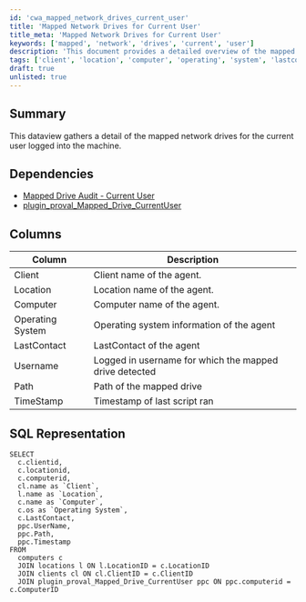 ```yaml
---
id: 'cwa_mapped_network_drives_current_user'
title: 'Mapped Network Drives for Current User'
title_meta: 'Mapped Network Drives for Current User'
keywords: ['mapped', 'network', 'drives', 'current', 'user']
description: 'This document provides a detailed overview of the mapped network drives for the currently logged-in user on a machine, including SQL representation and relevant dependencies.'
tags: ['client', 'location', 'computer', 'operating', 'system', 'lastcontact', 'username', 'path', 'timestamp']
draft: true
unlisted: true
---
```

## Summary

This dataview gathers a detail of the mapped network drives for the current user logged into the machine.

## Dependencies

- [Mapped Drive Audit - Current User](https://proval.itglue.com/DOC-5078775-10923271) 
- [plugin_proval_Mapped_Drive_CurrentUser](https://proval.itglue.com/DOC-5078775-10923270) 

## Columns

| Column           | Description                                                        |
|------------------|--------------------------------------------------------------------|
| Client           | Client name of the agent.                                         |
| Location         | Location name of the agent.                                       |
| Computer         | Computer name of the agent.                                       |
| Operating System  | Operating system information of the agent                         |
| LastContact      | LastContact of the agent                                          |
| Username         | Logged in username for which the mapped drive detected            |
| Path             | Path of the mapped drive                                          |
| TimeStamp        | Timestamp of last script ran                                       |

## SQL Representation

```
SELECT 
  c.clientid, 
  c.locationid, 
  c.computerid, 
  cl.name as `Client`, 
  l.name as `Location`, 
  c.name as `Computer`, 
  c.os as `Operating System`, 
  c.LastContact, 
  ppc.UserName, 
  ppc.Path, 
  ppc.Timestamp 
FROM 
  computers c 
  JOIN locations l ON l.LocationID = c.LocationID 
  JOIN clients cl ON cl.ClientID = c.ClientID 
  JOIN plugin_proval_Mapped_Drive_CurrentUser ppc ON ppc.computerid = c.ComputerID
```





